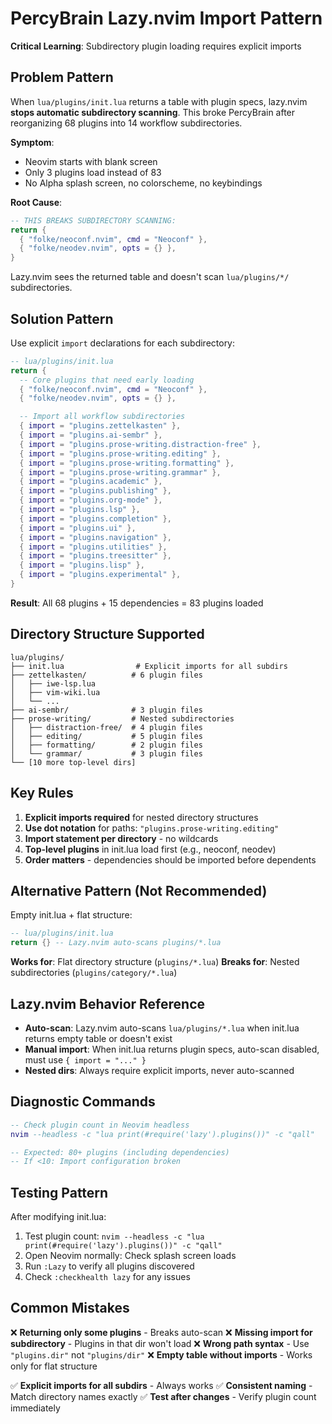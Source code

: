# PercyBrain Lazy.nvim Import Pattern

**Critical Learning**: Subdirectory plugin loading requires explicit imports

## Problem Pattern

When `lua/plugins/init.lua` returns a table with plugin specs, lazy.nvim **stops automatic subdirectory scanning**. This broke PercyBrain after reorganizing 68 plugins into 14 workflow subdirectories.

**Symptom**:

- Neovim starts with blank screen
- Only 3 plugins load instead of 83
- No Alpha splash screen, no colorscheme, no keybindings

**Root Cause**:

```lua
-- THIS BREAKS SUBDIRECTORY SCANNING:
return {
  { "folke/neoconf.nvim", cmd = "Neoconf" },
  { "folke/neodev.nvim", opts = {} },
}
```

Lazy.nvim sees the returned table and doesn't scan `lua/plugins/*/` subdirectories.

## Solution Pattern

Use explicit `import` declarations for each subdirectory:

```lua
-- lua/plugins/init.lua
return {
  -- Core plugins that need early loading
  { "folke/neoconf.nvim", cmd = "Neoconf" },
  { "folke/neodev.nvim", opts = {} },

  -- Import all workflow subdirectories
  { import = "plugins.zettelkasten" },
  { import = "plugins.ai-sembr" },
  { import = "plugins.prose-writing.distraction-free" },
  { import = "plugins.prose-writing.editing" },
  { import = "plugins.prose-writing.formatting" },
  { import = "plugins.prose-writing.grammar" },
  { import = "plugins.academic" },
  { import = "plugins.publishing" },
  { import = "plugins.org-mode" },
  { import = "plugins.lsp" },
  { import = "plugins.completion" },
  { import = "plugins.ui" },
  { import = "plugins.navigation" },
  { import = "plugins.utilities" },
  { import = "plugins.treesitter" },
  { import = "plugins.lisp" },
  { import = "plugins.experimental" },
}
```

**Result**: All 68 plugins + 15 dependencies = 83 plugins loaded

## Directory Structure Supported

```
lua/plugins/
├── init.lua                # Explicit imports for all subdirs
├── zettelkasten/          # 6 plugin files
│   ├── iwe-lsp.lua
│   ├── vim-wiki.lua
│   └── ...
├── ai-sembr/              # 3 plugin files
├── prose-writing/         # Nested subdirectories
│   ├── distraction-free/  # 4 plugin files
│   ├── editing/           # 5 plugin files
│   ├── formatting/        # 2 plugin files
│   └── grammar/           # 3 plugin files
└── [10 more top-level dirs]
```

## Key Rules

1. **Explicit imports required** for nested directory structures
2. **Use dot notation** for paths: `"plugins.prose-writing.editing"`
3. **Import statement per directory** - no wildcards
4. **Top-level plugins** in init.lua load first (e.g., neoconf, neodev)
5. **Order matters** - dependencies should be imported before dependents

## Alternative Pattern (Not Recommended)

Empty init.lua + flat structure:

```lua
-- lua/plugins/init.lua
return {} -- Lazy.nvim auto-scans plugins/*.lua
```

**Works for**: Flat directory structure (`plugins/*.lua`) **Breaks for**: Nested subdirectories (`plugins/category/*.lua`)

## Lazy.nvim Behavior Reference

- **Auto-scan**: Lazy.nvim auto-scans `lua/plugins/*.lua` when init.lua returns empty table or doesn't exist
- **Manual import**: When init.lua returns plugin specs, auto-scan disabled, must use `{ import = "..." }`
- **Nested dirs**: Always require explicit imports, never auto-scanned

## Diagnostic Commands

```lua
-- Check plugin count in Neovim headless
nvim --headless -c "lua print(#require('lazy').plugins())" -c "qall"

-- Expected: 80+ plugins (including dependencies)
-- If <10: Import configuration broken
```

## Testing Pattern

After modifying init.lua:

1. Test plugin count: `nvim --headless -c "lua print(#require('lazy').plugins())" -c "qall"`
2. Open Neovim normally: Check splash screen loads
3. Run `:Lazy` to verify all plugins discovered
4. Check `:checkhealth lazy` for any issues

## Common Mistakes

❌ **Returning only some plugins** - Breaks auto-scan ❌ **Missing import for subdirectory** - Plugins in that dir won't load ❌ **Wrong path syntax** - Use `"plugins.dir"` not `"plugins/dir"` ❌ **Empty table without imports** - Works only for flat structure

✅ **Explicit imports for all subdirs** - Always works ✅ **Consistent naming** - Match directory names exactly ✅ **Test after changes** - Verify plugin count immediately
